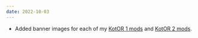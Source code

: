```yaml
---
date: 2022-10-03
---
```


* Added banner images for each of my [KotOR 1 mods](/projects/kotor1mods) and [KotOR 2 mods](/projects/kotor2mods).